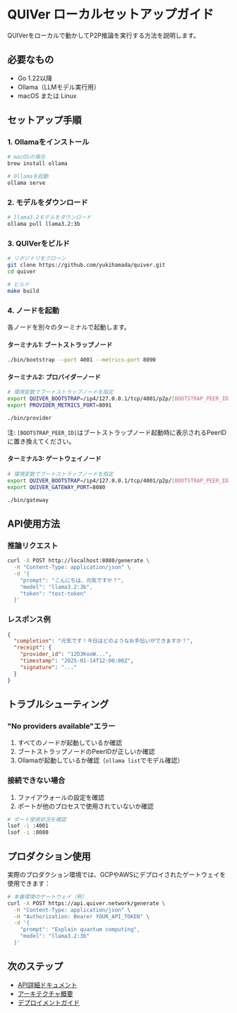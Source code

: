 # QUIVer ローカルセットアップガイド

QUIVerをローカルで動かしてP2P推論を実行する方法を説明します。

## 必要なもの

- Go 1.22以降
- Ollama（LLMモデル実行用）
- macOS または Linux

## セットアップ手順

### 1. Ollamaをインストール

```bash
# macOSの場合
brew install ollama

# Ollamaを起動
ollama serve
```

### 2. モデルをダウンロード

```bash
# llama3.2モデルをダウンロード
ollama pull llama3.2:3b
```

### 3. QUIVerをビルド

```bash
# リポジトリをクローン
git clone https://github.com/yukihamada/quiver.git
cd quiver

# ビルド
make build
```

### 4. ノードを起動

各ノードを別々のターミナルで起動します。

#### ターミナル1: ブートストラップノード

```bash
./bin/bootstrap --port 4001 --metrics-port 8090
```

#### ターミナル2: プロバイダーノード

```bash
# 環境変数でブートストラップノードを指定
export QUIVER_BOOTSTRAP=/ip4/127.0.0.1/tcp/4001/p2p/[BOOTSTRAP_PEER_ID]
export PROVIDER_METRICS_PORT=8091

./bin/provider
```

注: `[BOOTSTRAP_PEER_ID]`はブートストラップノード起動時に表示されるPeerIDに置き換えてください。

#### ターミナル3: ゲートウェイノード

```bash
# 環境変数でブートストラップノードを指定
export QUIVER_BOOTSTRAP=/ip4/127.0.0.1/tcp/4001/p2p/[BOOTSTRAP_PEER_ID]
export QUIVER_GATEWAY_PORT=8080

./bin/gateway
```

## API使用方法

### 推論リクエスト

```bash
curl -X POST http://localhost:8080/generate \
  -H "Content-Type: application/json" \
  -d '{
    "prompt": "こんにちは、元気ですか？",
    "model": "llama3.2:3b",
    "token": "test-token"
  }'
```

### レスポンス例

```json
{
  "completion": "元気です！今日はどのようなお手伝いができますか？",
  "receipt": {
    "provider_id": "12D3KooW...",
    "timestamp": "2025-01-14T12:00:00Z",
    "signature": "..."
  }
}
```

## トラブルシューティング

### "No providers available"エラー

1. すべてのノードが起動しているか確認
2. ブートストラップノードのPeerIDが正しいか確認
3. Ollamaが起動しているか確認（`ollama list`でモデル確認）

### 接続できない場合

1. ファイアウォールの設定を確認
2. ポートが他のプロセスで使用されていないか確認

```bash
# ポート使用状況を確認
lsof -i :4001
lsof -i :8080
```

## プロダクション使用

実際のプロダクション環境では、GCPやAWSにデプロイされたゲートウェイを使用できます：

```bash
# 本番環境のゲートウェイ（例）
curl -X POST https://api.quiver.network/generate \
  -H "Content-Type: application/json" \
  -H "Authorization: Bearer YOUR_API_TOKEN" \
  -d '{
    "prompt": "Explain quantum computing",
    "model": "llama3.2:3b"
  }'
```

## 次のステップ

- [API詳細ドキュメント](./api-usage.md)
- [アーキテクチャ概要](./architecture.md)
- [デプロイメントガイド](../deploy/README.md)